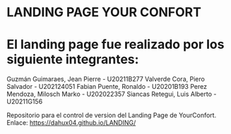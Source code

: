 # LANDING PAGE YOUR CONFORT
# El landing page fue realizado por los siguiente integrantes:
Guzmán Guimaraes, Jean Pierre - U20211B277
Valverde Cora, Piero Salvador - U202124051
Fabian Puente, Ronaldo - U20201B193
Perez Mendoza, Milosch Marko - U202022357
Siancas Retegui, Luis Alberto - U20211G156

Repositorio para el control de version del Landing Page de YourConfort. Enlace: https://dahux04.github.io/LANDING/ 
